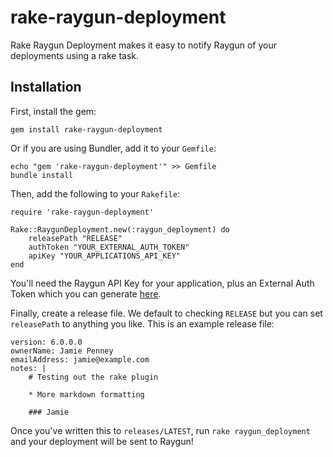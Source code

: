 # rake-raygun-deployment

Rake Raygun Deployment makes it easy to notify Raygun of your deployments using a rake task.

## Installation

First, install the gem:

    gem install rake-raygun-deployment

Or if you are using Bundler, add it to your `Gemfile`:

    echo "gem 'rake-raygun-deployment'" >> Gemfile
    bundle install

Then, add the following to your `Rakefile`:

    require 'rake-raygun-deployment'

    Rake::RaygunDeployment.new(:raygun_deployment) do
        releasePath "RELEASE"
        authToken "YOUR_EXTERNAL_AUTH_TOKEN"
        apiKey "YOUR_APPLICATIONS_API_KEY"
    end

You'll need the Raygun API Key for your application, plus an External Auth Token which you can generate [here](https://app.raygun.io/user).

Finally, create a release file. We default to checking `RELEASE` but you can set `releasePath` to anything you like.
This is an example release file:

    version: 6.0.0.0
    ownerName: Jamie Penney
    emailAddress: jamie@example.com
    notes: |
        # Testing out the rake plugin

        * More markdown formatting

        ### Jamie

Once you've written this to `releases/LATEST`, run `rake raygun_deployment` and your deployment will be sent to Raygun!
